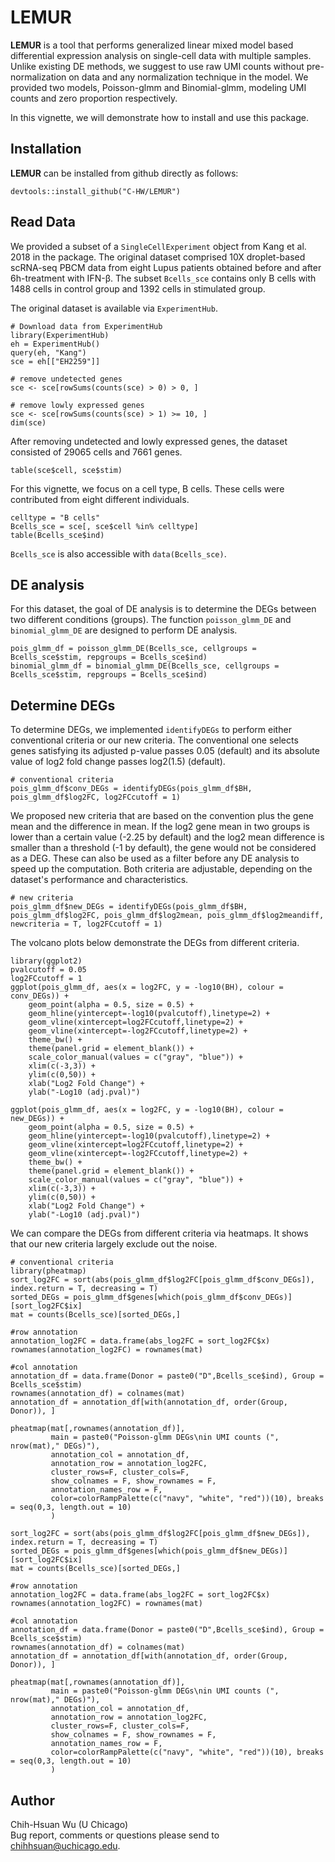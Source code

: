 # LEMUR

**LEMUR** is a tool that performs generalized linear mixed model based differential expression analysis on single-cell data with multiple samples. Unlike existing DE methods, we suggest to use raw UMI counts without pre-normalization on data and any normalization technique in the model. We provided two models, Poisson-glmm and Binomial-glmm, modeling UMI counts and zero proportion respectively.

In this vignette, we will demonstrate how to install and use this package.

## Installation

**LEMUR** can be installed from github directly as follows:
```{r}
devtools::install_github("C-HW/LEMUR")
```

## Read Data

We provided a subset of a `SingleCellExperiment` object from Kang et al. 2018 in the package. The original dataset comprised 10X droplet-based scRNA-seq PBCM data from eight Lupus patients obtained before and after 6h-treatment with IFN-β. The subset `Bcells_sce` contains only B cells with 1488 cells in control group and 1392 cells in stimulated group. 

The original dataset is available via `ExperimentHub`.

```{r}
# Download data from ExperimentHub
library(ExperimentHub)
eh = ExperimentHub()
query(eh, "Kang")
sce = eh[["EH2259"]]

# remove undetected genes
sce <- sce[rowSums(counts(sce) > 0) > 0, ]

# remove lowly expressed genes
sce <- sce[rowSums(counts(sce) > 1) >= 10, ]
dim(sce)
```
After removing undetected and lowly expressed genes, the dataset consisted of 29065 cells and 7661 genes. 

```{r}
table(sce$cell, sce$stim)
```

For this vignette, we focus on a cell type, B cells. These cells were contributed from eight different individuals.
```{r}
celltype = "B cells"
Bcells_sce = sce[, sce$cell %in% celltype]
table(Bcells_sce$ind)
```

`Bcells_sce` is also accessible with `data(Bcells_sce)`.


## DE analysis

For this dataset, the goal of DE analysis is to determine the DEGs between two different conditions (groups). The function `poisson_glmm_DE` and `binomial_glmm_DE` are designed to perform DE analysis.

```{r}
pois_glmm_df = poisson_glmm_DE(Bcells_sce, cellgroups = Bcells_sce$stim, repgroups = Bcells_sce$ind)
binomial_glmm_df = binomial_glmm_DE(Bcells_sce, cellgroups = Bcells_sce$stim, repgroups = Bcells_sce$ind)
```

## Determine DEGs

To determine DEGs, we implemented `identifyDEGs` to perform either conventional criteria or our new criteria. The conventional one selects genes satisfying its adjusted p-value passes 0.05 (default) and its absolute value of log2 fold change passes log2(1.5) (default).

```{r}
# conventional criteria
pois_glmm_df$conv_DEGs = identifyDEGs(pois_glmm_df$BH, pois_glmm_df$log2FC, log2FCcutoff = 1)
```

We proposed new criteria that are based on the convention plus the gene mean and the difference in mean. If the log2 gene mean in two groups is lower than a certain value (-2.25 by default) and the log2 mean difference is smaller than a threshold (-1 by default), the gene would not be considered as a DEG. These can also be used as a filter before any DE analysis to speed up the computation. Both criteria are adjustable, depending on the dataset's performance and characteristics.

```{r}
# new criteria
pois_glmm_df$new_DEGs = identifyDEGs(pois_glmm_df$BH, pois_glmm_df$log2FC, pois_glmm_df$log2mean, pois_glmm_df$log2meandiff, newcriteria = T, log2FCcutoff = 1)
```

The volcano plots below demonstrate the DEGs from different criteria.
```{r}
library(ggplot2)
pvalcutoff = 0.05
log2FCcutoff = 1
ggplot(pois_glmm_df, aes(x = log2FC, y = -log10(BH), colour = conv_DEGs)) +
    geom_point(alpha = 0.5, size = 0.5) +
    geom_hline(yintercept=-log10(pvalcutoff),linetype=2) +
    geom_vline(xintercept=log2FCcutoff,linetype=2) + 
    geom_vline(xintercept=-log2FCcutoff,linetype=2) +
    theme_bw() + 
    theme(panel.grid = element_blank()) + 
    scale_color_manual(values = c("gray", "blue")) +
    xlim(c(-3,3)) + 
    ylim(c(0,50)) + 
    xlab("Log2 Fold Change") + 
    ylab("-Log10 (adj.pval)")
    
ggplot(pois_glmm_df, aes(x = log2FC, y = -log10(BH), colour = new_DEGs)) +
    geom_point(alpha = 0.5, size = 0.5) +
    geom_hline(yintercept=-log10(pvalcutoff),linetype=2) +
    geom_vline(xintercept=log2FCcutoff,linetype=2) + 
    geom_vline(xintercept=-log2FCcutoff,linetype=2) +
    theme_bw() + 
    theme(panel.grid = element_blank()) + 
    scale_color_manual(values = c("gray", "blue")) +
    xlim(c(-3,3)) + 
    ylim(c(0,50)) + 
    xlab("Log2 Fold Change") + 
    ylab("-Log10 (adj.pval)")
```

We can compare the DEGs from different criteria via heatmaps. It shows that our new criteria largely exclude out the noise.
```{r}
# conventional criteria
library(pheatmap)
sort_log2FC = sort(abs(pois_glmm_df$log2FC[pois_glmm_df$conv_DEGs]), index.return = T, decreasing = T)
sorted_DEGs = pois_glmm_df$genes[which(pois_glmm_df$conv_DEGs)][sort_log2FC$ix]
mat = counts(Bcells_sce)[sorted_DEGs,]

#row annotation
annotation_log2FC = data.frame(abs_log2FC = sort_log2FC$x)
rownames(annotation_log2FC) = rownames(mat)

#col annotation
annotation_df = data.frame(Donor = paste0("D",Bcells_sce$ind), Group = Bcells_sce$stim)
rownames(annotation_df) = colnames(mat)
annotation_df = annotation_df[with(annotation_df, order(Group, Donor)), ]

pheatmap(mat[,rownames(annotation_df)], 
         main = paste0("Poisson-glmm DEGs\nin UMI counts (", nrow(mat)," DEGs)"),
         annotation_col = annotation_df, 
         annotation_row = annotation_log2FC,
         cluster_rows=F, cluster_cols=F, 
         show_colnames = F, show_rownames = F,
         annotation_names_row = F,
         color=colorRampPalette(c("navy", "white", "red"))(10), breaks = seq(0,3, length.out = 10)
         )
```

```{r}
sort_log2FC = sort(abs(pois_glmm_df$log2FC[pois_glmm_df$new_DEGs]), index.return = T, decreasing = T)
sorted_DEGs = pois_glmm_df$genes[which(pois_glmm_df$new_DEGs)][sort_log2FC$ix]
mat = counts(Bcells_sce)[sorted_DEGs,]

#row annotation
annotation_log2FC = data.frame(abs_log2FC = sort_log2FC$x)
rownames(annotation_log2FC) = rownames(mat)

#col annotation
annotation_df = data.frame(Donor = paste0("D",Bcells_sce$ind), Group = Bcells_sce$stim)
rownames(annotation_df) = colnames(mat)
annotation_df = annotation_df[with(annotation_df, order(Group, Donor)), ]

pheatmap(mat[,rownames(annotation_df)], 
         main = paste0("Poisson-glmm DEGs\nin UMI counts (", nrow(mat)," DEGs)"),
         annotation_col = annotation_df, 
         annotation_row = annotation_log2FC,
         cluster_rows=F, cluster_cols=F, 
         show_colnames = F, show_rownames = F,
         annotation_names_row = F,
         color=colorRampPalette(c("navy", "white", "red"))(10), breaks = seq(0,3, length.out = 10)
         )
```
## Author
Chih-Hsuan Wu (U Chicago)    
Bug report, comments or questions please send to chihhsuan@uchicago.edu.
